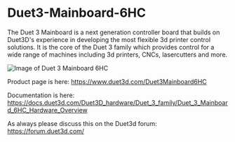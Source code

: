 # Duet3-Mainboard-6HC
The Duet 3 Mainboard is a next generation controller board that builds on Duet3D's experience in developing the most flexible 3d printer control solutions. It is the core of the Duet 3 family which provides control for a wide range of machines including 3d printers, CNCs, lasercutters and more. 

![Image of Duet 3 Mainboard 6HC](https://docs.duet3d.com/duet_boards/duet_3_mb6hc/duet_3_mb6hc_v0.6_top.jpg)

Product page is here: https://www.duet3d.com/Duet3Mainboard6HC

Documentation is here: https://docs.duet3d.com/Duet3D_hardware/Duet_3_family/Duet_3_Mainboard_6HC_Hardware_Overview

As always please discuss this on the Duet3d forum: https://forum.duet3d.com/
